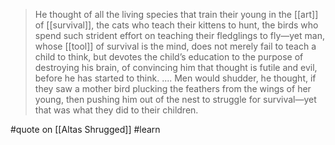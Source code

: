 > He thought of all the living species that train their young in the [[art]] of [[survival]], the cats who teach their kittens to hunt, the birds who spend such strident effort on teaching their fledglings to fly—yet man, whose [[tool]] of survival is the mind, does not merely fail to teach a child to think, but devotes the child’s education to the purpose of destroying his brain, of convincing him that thought is futile and evil, before he has started to think. 
> ....
> Men would shudder, he thought, if they saw a mother bird plucking the feathers from the wings of her young, then pushing him out of the nest to struggle for survival—yet that was what they did to their children.

#quote  on  [[Altas Shrugged]] #learn